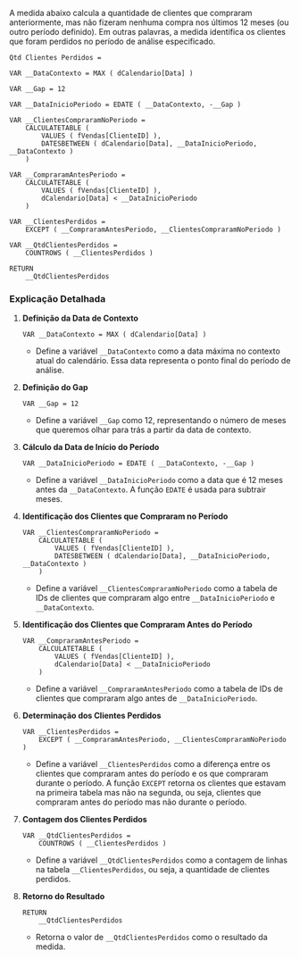 A medida abaixo calcula a quantidade de clientes que compraram anteriormente, mas não fizeram nenhuma compra nos últimos 12 meses (ou outro período definido). 
Em outras palavras, a medida identifica os clientes que foram perdidos no período de análise especificado.

```dax
Qtd Clientes Perdidos = 

VAR __DataContexto = MAX ( dCalendario[Data] )

VAR __Gap = 12

VAR __DataInicioPeriodo = EDATE ( __DataContexto, -__Gap )

VAR __ClientesCompraramNoPeriodo = 
    CALCULATETABLE (
        VALUES ( fVendas[ClienteID] ),
        DATESBETWEEN ( dCalendario[Data], __DataInicioPeriodo, __DataContexto )
    )

VAR __CompraramAntesPeriodo =
    CALCULATETABLE (
        VALUES ( fVendas[ClienteID] ),
        dCalendario[Data] < __DataInicioPeriodo
    )

VAR __ClientesPerdidos = 
    EXCEPT ( __CompraramAntesPeriodo, __ClientesCompraramNoPeriodo )

VAR __QtdClientesPerdidos = 
    COUNTROWS ( __ClientesPerdidos )

RETURN
    __QtdClientesPerdidos 
```




### Explicação Detalhada

1. **Definição da Data de Contexto**

   ```dax
   VAR __DataContexto = MAX ( dCalendario[Data] )
   ```

   - Define a variável `__DataContexto` como a data máxima no contexto atual do calendário. Essa data representa o ponto final do período de análise.

2. **Definição do Gap**

   ```dax
   VAR __Gap = 12
   ```

   - Define a variável `__Gap` como 12, representando o número de meses que queremos olhar para trás a partir da data de contexto.

3. **Cálculo da Data de Início do Período**

   ```dax
   VAR __DataInicioPeriodo = EDATE ( __DataContexto, -__Gap )
   ```

   - Define a variável `__DataInicioPeriodo` como a data que é 12 meses antes da `__DataContexto`. A função `EDATE` é usada para subtrair meses.

4. **Identificação dos Clientes que Compraram no Período**

   ```dax
   VAR __ClientesCompraramNoPeriodo = 
       CALCULATETABLE (
           VALUES ( fVendas[ClienteID] ),
           DATESBETWEEN ( dCalendario[Data], __DataInicioPeriodo, __DataContexto )
       )
   ```

   - Define a variável `__ClientesCompraramNoPeriodo` como a tabela de IDs de clientes que compraram algo entre `__DataInicioPeriodo` e `__DataContexto`.

5. **Identificação dos Clientes que Compraram Antes do Período**

   ```dax
   VAR __CompraramAntesPeriodo =
       CALCULATETABLE (
           VALUES ( fVendas[ClienteID] ),
           dCalendario[Data] < __DataInicioPeriodo
       )
   ```

   - Define a variável `__CompraramAntesPeriodo` como a tabela de IDs de clientes que compraram algo antes de `__DataInicioPeriodo`.

6. **Determinação dos Clientes Perdidos**

   ```dax
   VAR __ClientesPerdidos = 
       EXCEPT ( __CompraramAntesPeriodo, __ClientesCompraramNoPeriodo )
   ```

   - Define a variável `__ClientesPerdidos` como a diferença entre os clientes que compraram antes do período e os que compraram durante o período. A função `EXCEPT` retorna os clientes que estavam na primeira tabela mas não na segunda, ou seja, clientes que compraram antes do período mas não durante o período.

7. **Contagem dos Clientes Perdidos**

   ```dax
   VAR __QtdClientesPerdidos = 
       COUNTROWS ( __ClientesPerdidos )
   ```

   - Define a variável `__QtdClientesPerdidos` como a contagem de linhas na tabela `__ClientesPerdidos`, ou seja, a quantidade de clientes perdidos.

8. **Retorno do Resultado**

   ```dax
   RETURN
       __QtdClientesPerdidos
   ```

   - Retorna o valor de `__QtdClientesPerdidos` como o resultado da medida.



